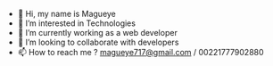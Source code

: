 - 👋 Hi, my name is Magueye
- 👀 I’m interested in Technologies
- 🌱 I’m currently working as a web developer
- 💞️ I’m looking to collaborate with developers
- 📫 How to reach me ? magueye717@gmail.com / 00221777902880

<!---
Magueye717/Magueye717 is a ✨ special ✨ repository because its `README.md` (this file) appears on your GitHub profile.
You can click the Preview link to take a look at your changes.
--->
